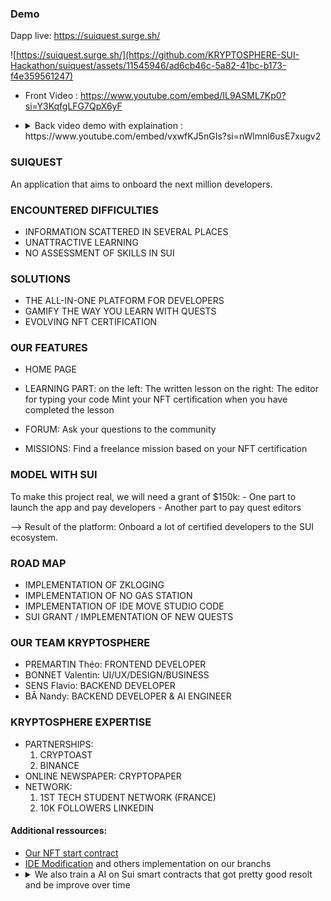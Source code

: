 ### Demo ###

Dapp live: https://suiquest.surge.sh/

![https://suiquest.surge.sh/](https://github.com/KRYPTOSPHERE-SUI-Hackathon/suiquest/assets/11545946/ad6cb46c-5a82-41bc-b173-f4e359561247)

- Front Video : https://www.youtube.com/embed/IL9ASML7Kp0?si=Y3KqfgLFG7QpX6yF

- <details>
      <summary> Back video demo with explaination  : https://www.youtube.com/embed/vxwfKJ5nGIs?si=nWlmnl6usE7xugv2</summary>
      Our backend currently already permit to detect compilation error.
      <img width="843" alt="Capture d’écran 2023-10-22 à 11 31 38" src="https://github.com/KRYPTOSPHERE-SUI-Hackathon/suiquest/assets/11545946/2ab8a384-1679-4f56-b782-85a5eebe1403">
    </details>


### SUIQUEST ###

An application that aims to onboard the next million developers.

### ENCOUNTERED DIFFICULTIES ###

- INFORMATION SCATTERED IN SEVERAL PLACES
- UNATTRACTIVE LEARNING
- NO ASSESSMENT OF SKILLS IN SUI

### SOLUTIONS ###

- THE ALL-IN-ONE PLATFORM FOR DEVELOPERS
- GAMIFY THE WAY YOU LEARN WITH QUESTS
- EVOLVING NFT CERTIFICATION

### OUR FEATURES ###

- HOME PAGE

- LEARNING PART:
    on the left: The written lesson
    on the right: The editor for typing your code
    Mint your NFT certification when you have completed the lesson

- FORUM: Ask your questions to the community

- MISSIONS: Find a freelance mission based on your NFT certification

### MODEL WITH SUI ###

To make this project real, we will need a grant of $150k:
    - One part to launch the app and pay developers
    - Another part to pay quest editors

--> Result of the platform: Onboard a lot of certified developers to the SUI ecosystem.

### ROAD MAP ###

- IMPLEMENTATION OF ZKLOGING
- IMPLEMENTATION OF NO GAS STATION
- IMPLEMENTATION OF IDE MOVE STUDIO CODE
- SUI GRANT / IMPLEMENTATION OF NEW QUESTS

### OUR TEAM KRYPTOSPHERE ###

- PREMARTIN Théo: FRONTEND DEVELOPER
- BONNET Valentin: UI/UX/DESIGN/BUSINESS
- SENS Flavio: BACKEND DEVELOPER
- BÂ Nandy: BACKEND DEVELOPER & AI ENGINEER

### KRYPTOSPHERE EXPERTISE ###

- PARTNERSHIPS:
  1. CRYPTOAST
  2. BINANCE
- ONLINE NEWSPAPER: CRYPTOPAPER
- NETWORK:
  1. 1ST TECH STUDENT NETWORK (FRANCE)
  2. 10K FOLLOWERS LINKEDIN

#### Additional ressources:
- [Our NFT start contract](https://github.com/KRYPTOSPHERE-SUI-Hackathon/suiquest)
- [IDE Modification](https://github.com/KRYPTOSPHERE-SUI-Hackathon/monaco-editor-sui.git) and others implementation on our branchs
- <details>
      <summary>We also train a AI on Sui smart contracts that got pretty good resolt and be improve over time</summary>
      <img width="438" alt="Capture d’écran 2023-10-22 à 13 31 38" src="https://github.com/KRYPTOSPHERE-SUI-Hackathon/suiquest/assets/11545946/38ae8f6f-2431-4ff2-b0f3-3b24c5fc344d">
</details>

  


  
  


 
